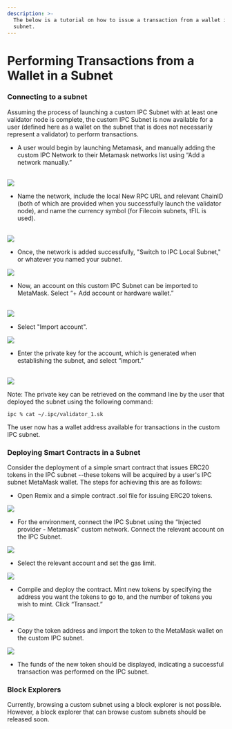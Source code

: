 ```yaml
---
description: >-
  The below is a tutorial on how to issue a transaction from a wallet in a
  subnet.
---
```


# Performing Transactions from a Wallet in a Subnet

### Connecting to a subnet

Assuming the process of launching a custom IPC Subnet with at least one validator node is complete, the custom IPC Subnet is now available for a user (defined here as a wallet on the subnet that is does not necessarily represent a validator) to perform transactions.&#x20;

* A user would begin by launching Metamask, and manually adding the custom IPC Network to their Metamask networks list using “Add a network manually.” &#x20;

\
![](https://github.com/consensus-shipyard/docs/blob/main/assets/add_network_manually.png?raw=true)

* Name the network, include the local New RPC URL and relevant ChainID (both of which are provided when you successfully launch the validator node), and name the currency symbol (for Filecoin subnets, tFIL is used). &#x20;

\
![](https://github.com/consensus-shipyard/docs/blob/main/assets/ipc_local_subnet.png?raw=true)

* Once, the network is added successfully, "Switch to IPC Local Subnet," or whatever you named your subnet.&#x20;

![](https://github.com/consensus-shipyard/docs/blob/main/assets/network_added.png?raw=true)

* Now, an account on this custom IPC Subnet can be imported to MetaMask.  Select “+ Add account or hardware wallet.”  &#x20;

\
![](https://github.com/consensus-shipyard/docs/blob/main/assets/add_account.png?raw=true)

* Select "Import account". &#x20;

![](https://github.com/consensus-shipyard/docs/blob/main/assets/import_account.png?raw=true)

* Enter the private key for the account, which is generated when establishing the subnet, and select “import.”&#x20;

\
![](https://github.com/consensus-shipyard/docs/blob/main/assets/import.png?raw=true)

Note: The private key can be retrieved on the command line by the user that deployed the subnet using the following command:&#x20;

```
ipc % cat ~/.ipc/validator_1.sk
```

The user now has a wallet address available for transactions in the custom IPC subnet.  &#x20;

### Deploying Smart Contracts in a Subnet

Consider the deployment of a simple smart contract that issues ERC20 tokens in the IPC subnet --these tokens will be acquired by a user's IPC subnet MetaMask wallet.   The steps for achieving this are as follows:&#x20;

* Open Remix and a simple contract .sol file for issuing ERC20 tokens. &#x20;

![](https://github.com/consensus-shipyard/docs/blob/main/assets/token.png?raw=true)

* For the environment, connect the IPC Subnet using the “Injected provider - Metamask” custom network.  Connect the relevant account on the IPC Subnet.&#x20;

![](https://github.com/consensus-shipyard/docs/blob/main/assets/injected_provider.png?raw=true)

* Select the relevant account and set the gas limit. &#x20;

![](https://github.com/consensus-shipyard/docs/blob/main/assets/injected_provider.png?raw=true)

* Compile and deploy the contract.  Mint new tokens by specifying the address you want the tokens to go to, and the number of tokens you wish to mint.  Click “Transact.”

![](https://github.com/consensus-shipyard/docs/blob/main/assets/deploy_run.png?raw=true)

* Copy the token address and import the token to the MetaMask wallet on the custom IPC subnet.&#x20;

![](https://github.com/consensus-shipyard/docs/blob/main/assets/deploy_metamask.png?raw=true)

* The funds of the new token should be displayed, indicating a successful transaction was performed on the IPC subnet.

### Block Explorers

Currently, browsing a custom subnet using a block explorer is not possible.  However, a block explorer that can browse custom subnets should be released soon.   \
&#x20;

